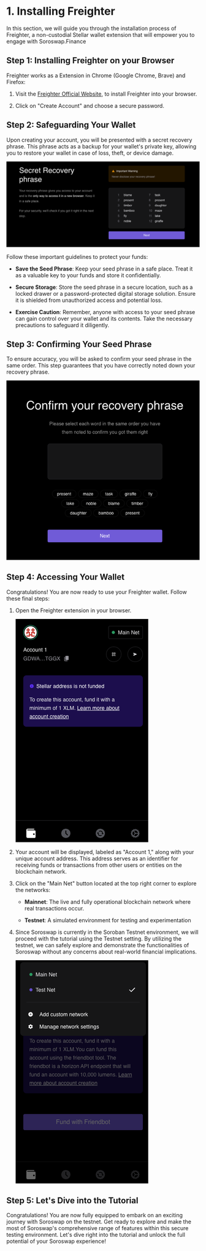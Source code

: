 # 1. Installing Freighter

In this section, we will guide you through the installation process of Freighter, a non-custodial Stellar wallet extension that will empower you to engage with Soroswap.Finance

## Step 1: Installing Freighter on your Browser
Freighter works as a Extension in Chrome (Google Chrome, Brave) and Firefox:

1. Visit the [Freighter Official Website](https://www.freighter.app/), to install Freighter into your browser.

2. Click on "Create Account" and choose a secure password.

## Step 2: Safeguarding Your Wallet

Upon creating your account, you will be presented with a secret recovery phrase. This phrase acts as a backup for your wallet's private key, allowing you to restore your wallet in case of loss, theft, or device damage.

![](images/phrase.png)

Follow these important guidelines to protect your funds:

- **Save the Seed Phrase**: Keep your seed phrase in a safe place. Treat it as a valuable key to your funds and store it confidentially.

- **Secure Storage**: Store the seed phrase in a secure location, such as a locked drawer or a password-protected digital storage solution. Ensure it is shielded from unauthorized access and potential loss.

- **Exercise Caution**: Remember, anyone with access to your seed phrase can gain control over your wallet and its contents. Take the necessary precautions to safeguard it diligently.

## Step 3: Confirming Your Seed Phrase

To ensure accuracy, you will be asked to confirm your seed phrase in the same order. This step guarantees that you have correctly noted down your recovery phrase.

![](images/confirm-phrase.png)

## Step 4: Accessing Your Wallet

Congratulations! You are now ready to use your Freighter wallet. Follow these final steps:

1. Open the Freighter extension in your browser.

   ![](images/account.png)

2. Your account will be displayed, labeled as "Account 1," along with your unique account address. This address serves as an identifier for receiving funds or transactions from other users or entities on the blockchain network.

3. Click on the "Main Net" button located at the top right corner to explore the networks:

   - **Mainnet**: The live and fully operational blockchain network where real transactions occur.

   - **Testnet**: A simulated environment for testing and experimentation

4. Since Soroswap is currently in the Soroban Testnet environment, we will proceed with the tutorial using the Testnet setting. By utilizing the testnet, we can safely explore and demonstrate the functionalities of Soroswap without any concerns about real-world financial implications.

   ![](images/testnet.png)

## Step 5: Let's Dive into the Tutorial

Congratulations! You are now fully equipped to embark on an exciting journey with Soroswap on the testnet. Get ready to explore and make the most of Soroswap's comprehensive range of features within this secure testing environment. Let's dive right into the tutorial and unlock the full potential of your Soroswap experience!
